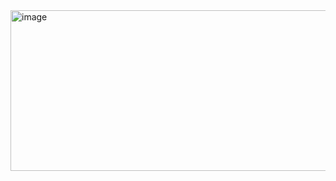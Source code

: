 <img width="912" height="257" alt="image" src="https://github.com/user-attachments/assets/d4bfd4e9-396f-4c59-b828-23c0f8a061f3" />
